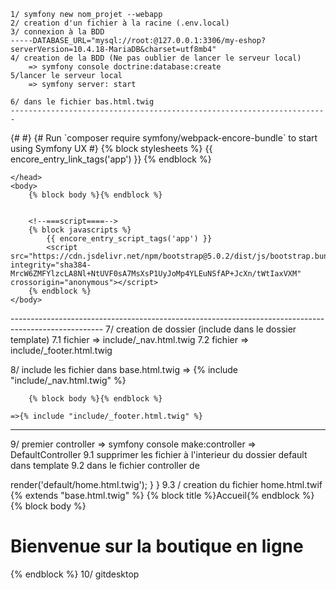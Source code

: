 <!-- (1) Creation-->
    1/ symfony new nom_projet --webapp
    2/ creation d'un fichier à la racine (.env.local)
    3/ connexion à la BDD
    -----DATABASE_URL="mysql://root:@127.0.0.1:3306/my-eshop?serverVersion=10.4.18-MariaDB&charset=utf8mb4"
    4/ creation de la BDD (Ne pas oublier de lancer le serveur local)
        => symfony console doctrine:database:create 
    5/lancer le serveur local 
        => symfony server: start

    6/ dans le fichier bas.html.twig
    -----------------------------------------------------------------------
<!DOCTYPE html>
<html lang="fr">
    <head>
        <meta charset="UTF-8">
        <title>{% block title %}My-eshop{% endblock %}</title>
        {# <link rel="icon" href="data:image/svg+xml,<svg xmlns=%22http://www.w3.org/2000/svg%22 viewBox=%220 0 128 128%22><text y=%221.2em%22 font-size=%2296%22>⚫️</text></svg>"> #}
        {# Run `composer require symfony/webpack-encore-bundle` to start using Symfony UX #}
        {% block stylesheets %}
            {{ encore_entry_link_tags('app') }}
            <link href="https://cdn.jsdelivr.net/npm/bootstrap@5.0.2/dist/css/bootstrap.min.css" rel="stylesheet" integrity="sha384-EVSTQN3/azprG1Anm3QDgpJLIm9Nao0Yz1ztcQTwFspd3yD65VohhpuuCOmLASjC" crossorigin="anonymous">
        {% endblock %}

    </head>
    <body>
        {% block body %}{% endblock %}


        <!--===script====-->
        {% block javascripts %}
            {{ encore_entry_script_tags('app') }}
            <script src="https://cdn.jsdelivr.net/npm/bootstrap@5.0.2/dist/js/bootstrap.bundle.min.js" integrity="sha384-MrcW6ZMFYlzcLA8Nl+NtUVF0sA7MsXsP1UyJoMp4YLEuNSfAP+JcXn/tWtIaxVXM" crossorigin="anonymous"></script>
        {% endblock %}
    </body>
</html>
-----------------------------------------------------------------------------------------------------
7/ creation de dossier (include dans le dossier template)
7.1 fichier => include/_nav.html.twig
7.2 fichier => include/_footer.html.twig

8/ include les fichier dans base.html.twig
    =>     {% include "include/_nav.html.twig" %}
    
        {% block body %}{% endblock %}

    =>{% include "include/_footer.html.twig" %}
-----------------------------------------------------------------------
9/ premier controller
    => symfony console make:controller
        => DefaultController
9.1 supprimer les fichier à l'interieur du dossier default dans template
9.2 dans le fichier controller de
<?php

namespace App\Controller;

use Symfony\Bundle\FrameworkBundle\Controller\AbstractController;
use Symfony\Component\HttpFoundation\Response;
use Symfony\Component\Routing\Annotation\Route;

class DefaultController extends AbstractController
{
    #[Route('/', name: 'default_home', method: ['GET'])]
    public function home(): Response
    {
        return $this->render('default/home.html.twig');
    }
}


9.3 / creation du fichier home.html.twif

{% extends "base.html.twig" %}

{% block title %}Accueil{% endblock %}

{% block body %}
    <h1 class="text-center my-4">Bienvenue sur la boutique en ligne</h1>

{% endblock %}

10/ gitdesktop

    


